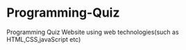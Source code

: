 # Programming-Quiz
Programming Quiz  Website using web technologies(such as HTML,CSS,javaScript etc) 
